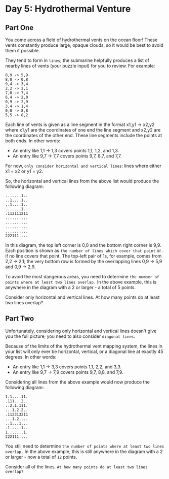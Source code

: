 # Day 5: Hydrothermal Venture 

## Part One

You come across a field of hydrothermal vents on the ocean floor! These vents constantly produce large, opaque clouds, so it would be best to avoid them if possible.

They tend to form in `lines`; the submarine helpfully produces a list of nearby lines of vents (your puzzle input) for you to review. For example:
```
0,9 -> 5,9  
8,0 -> 0,8  
9,4 -> 3,4  
2,2 -> 2,1  
7,0 -> 7,4  
6,4 -> 2,0  
0,9 -> 2,9  
3,4 -> 1,4  
0,0 -> 8,8  
5,5 -> 8,2
```  

Each line of vents is given as a line segment in the format x1,y1 -> x2,y2 where x1,y1 are the coordinates of one end the line segment and x2,y2 are the coordinates of the other end. These line segments include the points at both ends. In other words:

- An entry like 1,1 -> 1,3 covers points 1,1, 1,2, and 1,3.
- An entry like 9,7 -> 7,7 covers points 9,7, 8,7, and 7,7.

For now, `only consider horizontal and vertical lines`: lines where either x1 = x2 or y1 = y2.

So, the horizontal and vertical lines from the above list would produce the following diagram:

```
.......1..  
..1....1..  
..1....1..  
.......1..  
.112111211  
..........  
..........  
..........  
..........  
222111....  
```

In this diagram, the top left corner is 0,0 and the bottom right corner is 9,9. Each position is shown as `the number of lines which cover that point` or . if no line covers that point. The top-left pair of 1s, for example, comes from 2,2 -> 2,1; the very bottom row is formed by the overlapping lines 0,9 -> 5,9 and 0,9 -> 2,9.

To avoid the most dangerous areas, you need to determine `the number of points where at least two lines overlap.` In the above example, this is anywhere in the diagram with a 2 or larger - a total of 5 points.

Consider only horizontal and vertical lines. At how many points do at least two lines overlap?

## Part Two

Unfortunately, considering only horizontal and vertical lines doesn't give you the full picture; you need to also consider `diagonal lines`.

Because of the limits of the hydrothermal vent mapping system, the lines in your list will only ever be horizontal, vertical, or a diagonal line at exactly 45 degrees. In other words:

- An entry like 1,1 -> 3,3 covers points 1,1, 2,2, and 3,3.
- An entry like 9,7 -> 7,9 covers points 9,7, 8,8, and 7,9.

Considering all lines from the above example would now produce the following diagram:

```
1.1....11.  
.111...2..  
..2.1.111.  
...1.2.2..  
.112313211  
...1.2....  
..1...1...  
.1.....1..  
1.......1.  
222111....  
```

You still need to determine `the number of points where at least two lines overlap.` In the above example, this is still anywhere in the diagram with a 2 or larger - now a total of `12` points.

Consider all of the lines. `At how many points do at least two lines overlap?`

